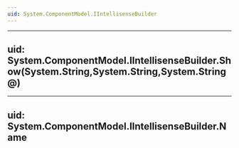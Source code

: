 ```yaml
---
uid: System.ComponentModel.IIntellisenseBuilder
---
```


---
uid: System.ComponentModel.IIntellisenseBuilder.Show(System.String,System.String,System.String@)
---

---
uid: System.ComponentModel.IIntellisenseBuilder.Name
---
